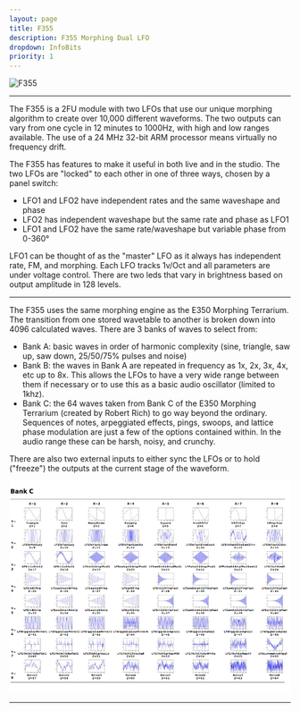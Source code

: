 ```yaml
---
layout: page
title: F355
description: F355 Morphing Dual LFO
dropdown: InfoBits
priority: 1
---
```





![F355](https://github.com/mamonulabs/mamonulabs.github.io/raw/master/assets/img/Blacet-F355-Morphing-Dual-LFO.png)


---

The F355 is a 2FU module with two LFOs that use our unique morphing algorithm to create over 10,000 different waveforms. 
The two outputs can vary from one cycle in 12 minutes to 1000Hz, with high and low ranges available. 
The use of a 24 MHz 32-bit ARM processor means virtually no frequency drift.

The F355 has features to make it useful in both live and in the studio. The two LFOs are "locked" to each other in one of three ways, 
chosen by a panel switch:

   -  LFO1 and LFO2 have independent rates and the same waveshape and phase
   -  LFO2 has independent waveshape but the same rate and phase as LFO1
   -  LFO1 and LFO2 have the same rate/waveshape but variable phase from 0-360°
   
   
 LFO1 can be thought of as the "master" LFO as it always has independent rate, FM, and morphing. 
 Each LFO tracks 1v/Oct and all parameters are under voltage control. 
 There are two leds that vary in brightness based on output amplitude in 128 levels.

---

The F355 uses the same morphing engine as the E350 Morphing Terrarium. The transition from one stored wavetable to another is broken down into 4096 
calculated waves. There are 3 banks of waves to select from:

 - Bank A: basic waves in order of harmonic complexity (sine, triangle, saw up, saw down, 25/50/75% pulses and noise)
 - Bank B: the waves in Bank A are repeated in frequency as 1x, 2x, 3x, 4x, etc up to 8x. This allows the LFOs to have a very wide range between them if necessary or to use this as a basic audio oscillator (limited to 1khz).
 - Bank C: the 64 waves taken from Bank C of the E350 Morphing Terrarium (created by Robert Rich) to go way beyond the ordinary. Sequences of notes, arpeggiated effects, pings, swoops, and lattice phase modulation are just a few of the options contained within. In the audio range these can be harsh, noisy, and crunchy.

There are also two external inputs to either sync the LFOs or to hold ("freeze") the outputs at the current stage of the waveform.


![F355_BANK_C](https://github.com/FracModular/fracmodular.github.io/raw/master/assets/img/F355_BankC.png)

---
